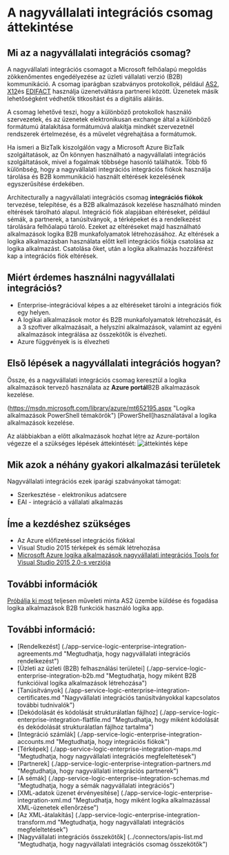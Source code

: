 <properties 
    pageTitle="Nagyvállalati integrációs áttekintése |} Microsoft Azure alkalmazás szolgáltatás |} Microsoft Azure" 
    description="Nagyvállalati integrációs funkciók használata az összefüggés-alkalmazások használata üzleti folyamatok és integrációs forgatókönyvek engedélyezése" 
    services="logic-apps" 
    documentationCenter=".net,nodejs,java"
    authors="msftman" 
    manager="erikre" 
    editor="cgronlun"/>

<tags 
    ms.service="logic-apps" 
    ms.workload="integration" 
    ms.tgt_pltfrm="na" 
    ms.devlang="na" 
    ms.topic="article" 
    ms.date="09/08/2016" 
    ms.author="deonhe"/>

# <a name="overview-of-the-enterprise-integration-pack"></a>A nagyvállalati integrációs csomag áttekintése

## <a name="what-is-the-enterprise-integration-pack"></a>Mi az a nagyvállalati integrációs csomag?
A nagyvállalati integrációs csomagot a Microsoft felhőalapú megoldás zökkenőmentes engedélyezése az üzleti vállalati verzió (B2B) kommunikáció. A csomag iparágban szabványos protokollok, például [AS2](./app-service-logic-enterprise-integration-as2.md), [X12](./app-service-logic-enterprise-integration-x12.md)és [EDIFACT](./app-service-logic-enterprise-integration-edifact.md) használja üzenetváltásra partnerei között. Üzenetek másik lehetőségként védhetők titkosítást és a digitális aláírás. 

A csomag lehetővé teszi, hogy a különböző protokollok használó szervezetek, és az üzenetek elektronikusan exchange által a különböző formátumú átalakítása formátumúvá alakítja mindkét szervezetnél rendszerek értelmezése, és a művelet végrehajtása a formátumok. 

Ha ismeri a BizTalk kiszolgálón vagy a Microsoft Azure BizTalk szolgáltatások, az Ön könnyen használható a nagyvállalati integrációs szolgáltatások, mivel a fogalmak többsége hasonló találhatók. Több fő különbség, hogy a nagyvállalati integrációs integrációs fiókok használja tárolása és B2B kommunikáció használt eltérések kezelésének egyszerűsítése érdekében. 

Architecturally a nagyvállalati integrációs csomag **integrációs fiókok** tervezése, telepítése, és a B2B alkalmazások kezelése használható minden eltérések tárolható alapul. Integráció fiók alapjában eltéréseket, például sémák, a partnerek, a tanúsítványok, a térképeket és a rendelkezést tárolására felhőalapú tároló. Ezeket az eltéréseket majd használható alkalmazások logika B2B munkafolyamatok létrehozásához. Az eltérések a logika alkalmazásban használata előtt kell integrációs fiókja csatolása az logika alkalmazást. Csatolása őket, után a logika alkalmazás hozzáférést kap a integrációs fiók eltérések.  

## <a name="why-should-you-use-enterprise-integration"></a>Miért érdemes használni nagyvállalati integrációs?
- Enterprise-integrációval képes a az eltéréseket tárolni a integrációs fiók egy helyen. 
- A logikai alkalmazások motor és B2B munkafolyamatok létrehozását, és a 3 szoftver alkalmazásait, a helyszíni alkalmazások, valamint az egyéni alkalmazások integrálása az összekötők is élvezheti.
- Azure függvények is is élvezheti

## <a name="how-to-get-started-with-enterprise-integration"></a>Első lépések a nagyvállalati integrációs hogyan?
Össze, és a nagyvállalati integrációs csomag keresztül a logika alkalmazások tervező használata az **Azure portál**B2B alkalmazások kezelése.  

(https://msdn.microsoft.com/library/azure/mt652195.aspx "Logika alkalmazások PowerShell témakörök") [PowerShell]használatával a logika alkalmazások kezelése. 

Az alábbiakban a előtt alkalmazások hozhat létre az Azure-portálon végezze el a szükséges lépések áttekintését: ![áttekintés képe](./media/app-service-logic-enterprise-integration-overview/overview-0.png)  

## <a name="what-are-some-common-scenarios"></a>Mik azok a néhány gyakori alkalmazási területek

Nagyvállalati integrációs ezek iparági szabványokat támogat:   

- Szerkesztése - elektronikus adatcsere  
- EAI - integráció a vállalati alkalmazás  

## <a name="heres-what-you-need-to-get-started"></a>Íme a kezdéshez szükséges
- Az Azure előfizetéssel integrációs fiókkal
- Visual Studio 2015 térképek és sémák létrehozása
- [Microsoft Azure logika alkalmazások nagyvállalati integrációs Tools for Visual Studio 2015 2.0-s verziója](https://aka.ms/vsmapsandschemas)  

## <a name="try-it"></a>További információk
[Próbálja ki most](https://github.com/Azure/azure-quickstart-templates/tree/master/201-logic-app-as2-send-receive) teljesen műveleti minta AS2 üzembe küldése és fogadása logika alkalmazások B2B funkciók használó logika app.

## <a name="learn-more-about"></a>További információ:
- [Rendelkezést] (./app-service-logic-enterprise-integration-agreements.md "Megtudhatja, hogy nagyvállalati integrációs rendelkezést")
- [Üzleti az üzleti (B2B) felhasználási területei] (./app-service-logic-enterprise-integration-b2b.md "Megtudhatja, hogy miként B2B funkcióival logika alkalmazások létrehozása")  
- [Tanúsítványok] (./app-service-logic-enterprise-integration-certificates.md "Nagyvállalati integrációs tanúsítványokkal kapcsolatos további tudnivalók")
- [Dekódolását és kódolását strukturálatlan fájlhoz] (./app-service-logic-enterprise-integration-flatfile.md "Megtudhatja, hogy miként kódolását és dekódolását strukturálatlan fájlhoz tartalma")  
- [Integráció számlák] (./app-service-logic-enterprise-integration-accounts.md "Megtudhatja, hogy integrációs fiókok")
- [Térképek] (./app-service-logic-enterprise-integration-maps.md "Megtudhatja, hogy nagyvállalati integrációs megfeleltetések")
- [Partnerek] (./app-service-logic-enterprise-integration-partners.md "Megtudhatja, hogy nagyvállalati integrációs partnerek")
- [A sémák] (./app-service-logic-enterprise-integration-schemas.md "Megtudhatja, hogy a sémák nagyvállalati integrációs")
- [XML-adatok üzenet érvényesítése] (./app-service-logic-enterprise-integration-xml.md "Megtudhatja, hogy miként logika alkalmazással XML-üzenetek ellenőrzése")
- [Az XML-átalakítás] (./app-service-logic-enterprise-integration-transform.md "Megtudhatja, hogy nagyvállalati integrációs megfeleltetések")
- [Nagyvállalati integrációs összekötők] (../connectors/apis-list.md "Megtudhatja, hogy nagyvállalati integrációs csomag összekötők")



